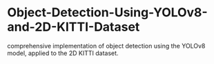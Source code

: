 # Object-Detection-Using-YOLOv8-and-2D-KITTI-Dataset
comprehensive implementation of object detection using the YOLOv8 model, applied to the 2D KITTI dataset.

